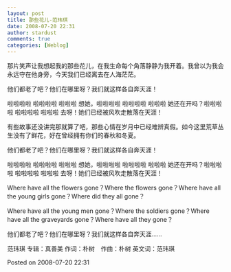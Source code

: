 ```yaml
---
layout: post
title: 那些花儿-范玮琪
date: 2008-07-20 22:31
author: stardust
comments: true
categories: [Weblog]
---
```

那片笑声让我想起我的那些花儿，在我生命每个角落静静为我开着。我曾以为我会永远守在他身旁，今天我们已经离去在人海茫茫。

他们都老了吧？他们在哪里呀？我们就这样各自奔天涯！

啦啦啦啦 啦啦啦啦 啦啦啦 想她，啦啦啦啦 啦啦啦啦 啦啦啦 她还在开吗？啦啦啦啦 啦啦啦啦 啦啦啦 去呀！她们已经被风吹走散落在天涯！

有些故事还没讲完那就算了吧，那些心情在岁月中已经难辨真假。如今这里荒草丛生没有了鲜花，好在曾经拥有你们的春秋和冬夏。

他们都老了吧？他们在哪里呀？我们就这样各自奔天涯！

啦啦啦啦 啦啦啦啦 啦啦啦 想她，啦啦啦啦 啦啦啦啦 啦啦啦 她还在开吗？啦啦啦啦 啦啦啦啦 啦啦啦 去呀！她们已经被风吹走散落在天涯！

Where have all the flowers gone？Where the flowers gone？Where have all the young girls gone？Where did they all gone？

Where have all the young men gone？Where the soldiers gone？Where have all the graveyards gone？Where have all they gone？

他们都老了吧？他们在哪里呀？我们就这样各自奔天涯……

范玮琪 专辑：真善美 作词：朴树　作曲：朴树 英文词：范玮琪

Posted on 2008-07-20 22:31
